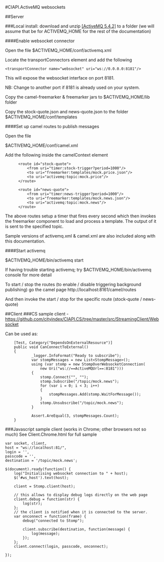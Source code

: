 #CIAPI.ActiveMQ websockets

##Server

###Local install:
download and unzip [[ActiveMQ 5.4.2]](http://activemq.apache.org/activemq-542-release.html) to a folder (we will assume that be for ACTIVEMQ_HOME for the rest of the documentation)

####Enable websocket connector

Open the file
$ACTIVEMQ_HOME/conf/activemq.xml

Locate the transportConnectors element and add the following 

    <transportConnector name="websocket" uri="ws://0.0.0.0:8181"/>

This will expose the websocket interface on port 8181.

NB: Change to another port if 8181 is already used on your system.

Copy the camel-freemarker & freemarker jars to $ACTIVEMQ_HOME/lib folder

Copy the stock-quote.json and news-quote.json to the folder $ACTIVEMQ_HOME/conf/templates

####Set up camel routes to publish messages

Open the file

$ACTIVEMQ_HOME/conf/camel.xml

Add the following inside the camelContext element

          <route id="stock-quote">
              <from uri="timer:stock-trigger?period=1000"/>
              <to uri="freemarker:templates/mock.price.json"/>
              <to uri="activemq:topic:mock.price"/>  
          </route>

          <route id="news-quote">
              <from uri="timer:news-trigger?period=1000"/>
              <to uri="freemarker:templates/mock.news.json"/>
              <to uri="activemq:topic:mock.news"/>   
          </route>

The above routes  setup a timer that fires every second which then invokes the freemarker component to load 
and process a template. The output of it is sent to the specified topic.

Sample versions of activemq.xml & camel.xml are also included along with this documentation.

####Start activemq

$ACTIVEMQ_HOME/bin/activemq start

If having trouble starting activemq; try $ACTIVEMQ_HOME/bin/activemq console for more detail

To start / stop the routes (to enable / disable triggering background publishing) go the camel page
http://localhost:8161/camel/routes

And then invoke the start / stop for the specific route (stock-quote / news-quote)

##Client
###CS sample client - 
https://github.com/cityindex/CIAPI.CS/tree/master/src/StreamingClient/Websocket

Can be used as:

        [Test, Category("DependsOnExternalResource")]
        public void CanConnectToExternal()
        {
        		_logger.InfoFormat("Ready to subscribe");
        		var stompMessages = new List<StompMessage>();
        		using (var stomp = new StompOverWebsocketConnection(
        			new Uri("ws://==ActiveMQUrl==:8181")))
        		{
        			stomp.Connect("", ""); 
        			stomp.Subscribe("/topic/mock.news");
        			for (var i = 0; i < 3; i++)
        			{
        				stompMessages.Add(stomp.WaitForMessage());
        			}
        			stomp.Unsubscribe("/topic/mock.news");
        		}
        
        		Assert.AreEqual(3, stompMessages.Count);
        }

###Javascript sample client (works in Chrome; other browsers not so much)
See Client.Chrome.html for full sample

    var socket, client, 
    host = "ws://localhost:81/", 
    login = '', 
    passcode = '', 
    destination = '/topic/mock.news';
    
    $(document).ready(function() {
    	log("Initialising websocket connection to " + host);
    	$('#ws_host').text(host);
    
    	client = Stomp.client(host);
    
    	// this allows to display debug logs directly on the web page
    	client.debug = function(str) {
    		log(str);
    	};
    	// the client is notified when it is connected to the server.
    	var onconnect = function(frame) {
    		debug("connected to Stomp");
    
    		client.subscribe(destination, function(message) {
    			log(message);
    		});
    	};
    	client.connect(login, passcode, onconnect);
    
    });